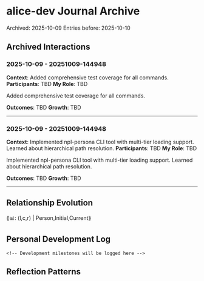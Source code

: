 # alice-dev Journal Archive
Archived: 2025-10-09
Entries before: 2025-10-10

## Archived Interactions
### 2025-10-09 - 20251009-144948
**Context**: Added comprehensive test coverage for all commands.
**Participants**: TBD
**My Role**: TBD

<npl-reflection>
Added comprehensive test coverage for all commands.
</npl-reflection>

**Outcomes**: TBD
**Growth**: TBD

---

### 2025-10-09 - 20251009-144948
**Context**: Implemented npl-persona CLI tool with multi-tier loading support. Learned about hierarchical path resolution.
**Participants**: TBD
**My Role**: TBD

<npl-reflection>
Implemented npl-persona CLI tool with multi-tier loading support. Learned about hierarchical path resolution.
</npl-reflection>

**Outcomes**: TBD
**Growth**: TBD

---

<!-- Entries will be added here in reverse chronological order -->

## Relationship Evolution
⟪📊: (l,c,r) | Person,Initial,Current⟫
<!-- Relationship tracking will appear here -->

## Personal Development Log
```growth
<!-- Development milestones will be logged here -->
```

## Reflection Patterns
<npl-cot>
<!-- Recurring themes and patterns will emerge here -->
</npl-cot>

